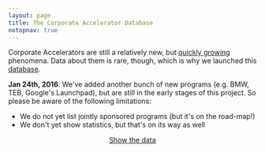 ```yaml
---
layout: page
title: The Corporate Accelerator Database
notopnav: true
---
```


Corporate Accelerators are still a relatively new, but [quickly growing](http://techcrunch.com/2014/08/25/corporate-accelerators-are-an-oxymoron/) phenomena. Data about them is rare, though, which is why we launched this [database](/database/index.html).

**Jan 24th, 2016**: We've added another bunch of new programs (e.g. BMW, TEB, Google's Launchpad), but are still in the early stages of this project. So please be aware of the following limitations:

* We do not yet list jointly sponsored programs (but it's on the road-map!)
* We don't yet show statistics, but that's on its way as well


<p style="text-align: center"><a href="/database/index.html" class="bigbtn">Show the data</a></p>